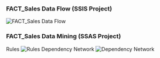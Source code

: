 ### FACT_Sales Data Flow (SSIS Project)
![FACT_Sales Data Flow](https://github.com/FangLee2003/Bar-Data-Warehouse/assets/75077747/365c491e-5269-40fc-80ca-af5d8ba384a0)
### FACT_Sales Data Mining (SSAS Project)
Rules
![Rules](https://github.com/FangLee2003/Bar-Data-Warehouse/assets/75077747/ee0fc1e0-6441-4f59-b371-48328c31eb89)
Dependency Network
![Dependency Network](https://github.com/FangLee2003/Bar-Data-Warehouse/assets/75077747/f37d5913-1b7c-46bf-9689-454d6925b927)
